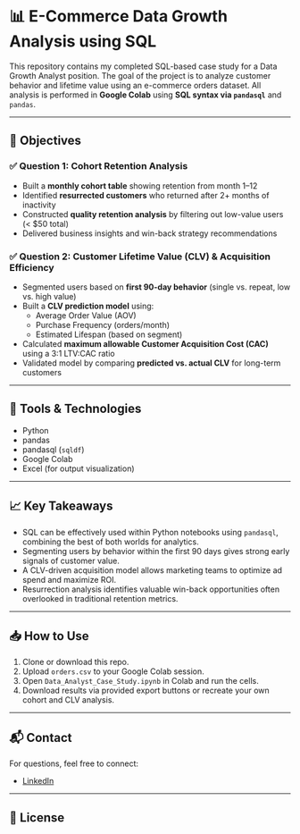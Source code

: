 # 📊 E-Commerce Data Growth Analysis using SQL

This repository contains my completed SQL-based case study for a Data Growth Analyst position. The goal of the project is to analyze customer behavior and lifetime value using an e-commerce orders dataset. All analysis is performed in **Google Colab** using **SQL syntax via `pandasql`** and `pandas`.


---

## 📌 Objectives

### ✅ Question 1: Cohort Retention Analysis
- Built a **monthly cohort table** showing retention from month 1–12
- Identified **resurrected customers** who returned after 2+ months of inactivity
- Constructed **quality retention analysis** by filtering out low-value users (< $50 total)
- Delivered business insights and win-back strategy recommendations

### ✅ Question 2: Customer Lifetime Value (CLV) & Acquisition Efficiency
- Segmented users based on **first 90-day behavior** (single vs. repeat, low vs. high value)
- Built a **CLV prediction model** using:
  - Average Order Value (AOV)
  - Purchase Frequency (orders/month)
  - Estimated Lifespan (based on segment)
- Calculated **maximum allowable Customer Acquisition Cost (CAC)** using a 3:1 LTV:CAC ratio
- Validated model by comparing **predicted vs. actual CLV** for long-term customers

---

## 🧠 Tools & Technologies

- Python
- pandas
- pandasql (`sqldf`)
- Google Colab
- Excel (for output visualization)

---

## 📈 Key Takeaways

- SQL can be effectively used within Python notebooks using `pandasql`, combining the best of both worlds for analytics.
- Segmenting users by behavior within the first 90 days gives strong early signals of customer value.
- A CLV-driven acquisition model allows marketing teams to optimize ad spend and maximize ROI.
- Resurrection analysis identifies valuable win-back opportunities often overlooked in traditional retention metrics.

---

## 📥 How to Use

1. Clone or download this repo.
2. Upload `orders.csv` to your Google Colab session.
3. Open `Data_Analyst_Case_Study.ipynb` in Colab and run the cells.
4. Download results via provided export buttons or recreate your own cohort and CLV analysis.

---

## 📬 Contact

For questions, feel free to connect:

- [LinkedIn](https://linkedin.com/in/gitanjali-fnu)


---

## 📄 License



